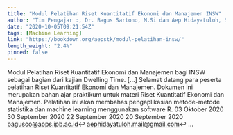 ```yaml
---
title: "Modul Pelatihan Riset Kuantitatif Ekonomi dan Manajemen INSW"
author: "Tim Pengajar :, Dr. Bagus Sartono, M.Si dan Aep Hidayatuloh, S.Stat"
date: "2020-10-05T09:21:54Z"
tags: [Machine Learning]
link: "https://bookdown.org/aepstk/modul-pelatihan-insw/"
length_weight: "2.4%"
pinned: false
---
```


Modul Pelatihan Riset Kuantitatif Ekonomi dan Manajemen bagi INSW sebagai bagian dari kajian Dwelling Time. [...] Selamat datang para peserta pelatihan Riset Kuantitatif Ekonomi dan Manajemen. Dokumen ini merupakan bahan ajar praktikum untuk materi Riset Kuantitatif Ekonomi dan Manajemen. Pelatihan ini akan membahas pengaplikasian metode-metode statistika dan machine learning menggunakan software R. 03 Oktober 2020 30 September 2020 22 September 2020 20 September 2020 bagusco@apps.ipb.ac.id↩︎ aephidayatuloh.mail@gmail.com↩︎ ...
